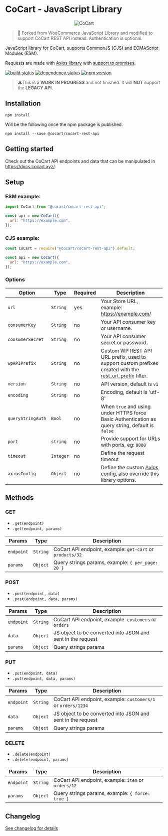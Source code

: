 # CoCart - JavaScript Library

<p align="center"><img src="https://raw.githubusercontent.com/co-cart/co-cart/master/.github/Logo-1024x534.png.webp" alt="CoCart" /></p>

> 🍴 Forked from WooCommerce JavaScript Library and modified to support CoCart REST API instead. Authentication is optional.

JavaScript library for CoCart, supports CommonJS (CJS) and ECMAScript Modules (ESM).

Requests are made with [Axios library](https://github.com/axios/axios) with [support to promises](https://github.com/axios/axios#promises).

[![build status](https://secure.travis-ci.org/cocart/cocart-js-lib.svg)](http://travis-ci.org/cocart/cocart-js-lib)
[![dependency status](https://david-dm.org/cocart/cocart-js-lib.svg)](https://david-dm.org/cocart/cocart-js-lib)
[![npm version](https://img.shields.io/npm/v/@cocart/cocart-rest-api.svg)](https://www.npmjs.com/package/@cocart/cocart-rest-api)

> ⚠️This is a **WORK IN PROGRESS** and not finished. It will **NOT** support the **LEGACY API**.

## Installation

```
npm install
```

Will be the following once the npm package is published.
```
npm install --save @cocart/cocart-rest-api
```

## Getting started

Check out the CoCart API endpoints and data that can be manipulated in <https://docs.cocart.xyz/>.

## Setup

### ESM example:

```js
import CoCart from "@cocart/cocart-rest-api";

const api = new CoCart({
  url: "https://example.com",
});
```

### CJS example:

```js
const CoCart = require("@cocart/cocart-rest-api").default;

const api = new CoCart({
  url: "https://example.com",
});
```

### Options

| Option            | Type      | Required | Description                                                                                                          |
|-------------------|-----------|----------|----------------------------------------------------------------------------------------------------------------------|
| `url`             | `String`  | yes      | Your Store URL, example: https://example.com/                                                                        |
| `consumerKey`     | `String`  | no       | Your API consumer key or username.                                                                                   |
| `consumerSecret`  | `String`  | no       | Your API consumer secret or password.                                                                                |
| `wpAPIPrefix`     | `String`  | no       | Custom WP REST API URL prefix, used to support custom prefixes created with the [rest_url_prefix](https://developer.wordpress.org/reference/functions/rest_get_url_prefix/) filter.            |
| `version`         | `String`  | no       | API version, default is `v1`                                                                                         |
| `encoding`        | `String`  | no       | Encoding, default is 'utf-8'                                                                                         |
| `queryStringAuth` | `Bool`    | no       | When `true` and using under HTTPS force Basic Authentication as query string, default is `false`                     |
| `port`            | `string`  | no       | Provide support for URLs with ports, eg: `8080`                                                                      |
| `timeout`         | `Integer` | no       | Define the request timeout                                                                                           |
| `axiosConfig`     | `Object`  | no       | Define the custom [Axios config](https://github.com/axios/axios#request-config), also override this library options. |

## Methods

### GET

- `.get(endpoint)`
- `.get(endpoint, params)`

| Params     | Type     | Description                                                   |
|------------|----------|---------------------------------------------------------------|
| `endpoint` | `String` | CoCart API endpoint, example: `get-cart` or `products/32`     |
| `params`   | `Object` | Query strings params, example: `{ per_page: 20 }`             |

### POST

- `.post(endpoint, data)`
- `.post(endpoint, data, params)`

| Params     | Type     | Description                                                 |
|------------|----------|-------------------------------------------------------------|
| `endpoint` | `String` | CoCart API endpoint, example: `customers` or `orders`       |
| `data`     | `Object` | JS object to be converted into JSON and sent in the request |
| `params`   | `Object` | Query strings params                                        |

### PUT

- `.put(endpoint, data)`
- `.put(endpoint, data, params)`

| Params     | Type     | Description                                                       |
|------------|----------|-------------------------------------------------------------------|
| `endpoint` | `String` | CoCart API endpoint, example: `customers/1` or `orders/1234`      |
| `data`     | `Object` | JS object to be converted into JSON and sent in the request       |
| `params`   | `Object` | Query strings params                                              |

### DELETE

- `.delete(endpoint)`
- `.delete(endpoint, params)`

| Params     | Type     | Description                                                     |
|------------|----------|-----------------------------------------------------------------|
| `endpoint` | `String` | CoCart API endpoint, example: `item` or `orders/12`             |
| `params`   | `Object` | Query strings params, example: `{ force: true }`                |

## Changelog

[See changelog for details](https://github.com/co-cart/cocart-js-lib/blob/master/CHANGELOG.md)
